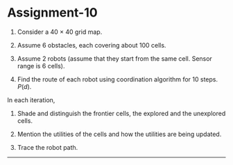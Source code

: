 # Assignment-10

1. Consider a 40 $\times$ 40 grid map.

2. Assume 6 obstacles, each covering about 100 cells.

3. Assume 2 robots (assume that they start from the same cell. Sensor range is 6 cells).

4. Find the route of each robot using coordination algorithm for 10 steps. $P(d)$.

In each iteration,

1. Shade and distinguish the frontier cells, the explored and the unexplored cells.

2. Mention the utilities of the cells and how the utilities are being updated.

3. Trace the robot path.

---
